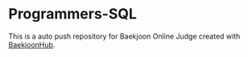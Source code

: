 # Programmers-SQL
This is a auto push repository for Baekjoon Online Judge created with [BaekjoonHub](https://github.com/BaekjoonHub/BaekjoonHub).
